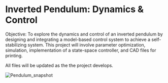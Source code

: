 # Inverted Pendulum: Dynamics & Control
Objective: To explore the dynamics and control of an inverted pendulum by designing and integrating a model-based control system to achieve a self-stabilizing system. This project will involve parameter optimization, simulation, implementation of a state-space controller, and CAD files for printing.

All files will be updated as the the project develops.


![Pendulum_snapshot](https://user-images.githubusercontent.com/124397312/226461273-6d7c1255-b2b7-4d73-9744-b0e110b51640.JPG)
